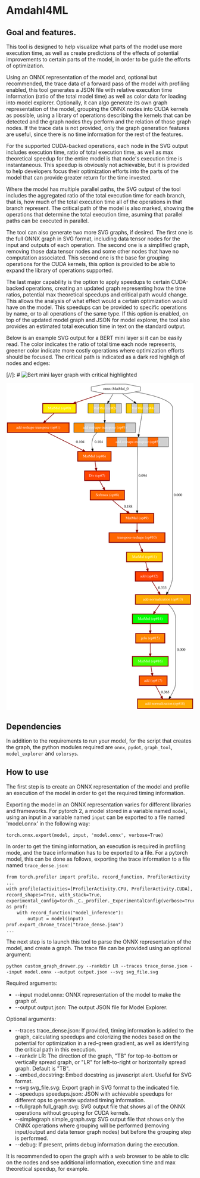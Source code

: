 # Amdahl4ML

## Goal and features.

This tool is designed to help visualize what parts of the model use more execution time, as well as create predictions of the effects of potential improvements to certain parts of the model, in order to be guide the efforts of optimization.

Using an ONNX representation of the model and, optional but recommended, the trace data of a forward pass of the model with profiling enabled, this tool generates a JSON file with relative execution time information (ratio of the total model time) as well as color data for loading into model explorer. Optionally, it can algo generate its own graph representation of the model, grouping the ONNX nodes into CUDA kernels as possible, using a library of operations describing the kernels that can be detected and the graph nodes they perform and the relation of those graph nodes. If the trace data is not provided, only the graph generation features are useful, since there is no time information for the rest of the features.

For the supported CUDA-backed operations, each node in the SVG output includes execution time, ratio of total execution time, as well as max theoretical speedup for the entire model is that node's execution time is instantaneous. This speedup is obviously not achievable, but it is provided to help developers focus their optimization efforts into the parts of the model that can provide greater return for the time invested. 

Where the model has multiple parallel paths, the SVG output of the tool includes the aggregated ratio of the total execution time for each branch, that is, how much of the total execution time all of the operations in that branch represent. The critical path of the model is also marked, showing the operations that determine the total execution time, asuming that parallel paths can be executed in parallel.

The tool can also generate two more SVG graphs, if desired. The first one is the full ONNX graph in SVG format, including data tensor nodes for the input and outputs of each operation. The second one is a simplified graph, removing those data tensor nodes and some other nodes that have no computation associated. This second one is the base for grouping operations for the CUDA kernels, this option is provided to be able to expand the library of operations supported.

The last major capability is the option to apply speedups to certain CUDA-backed operations, creating an updated graph representing how the time ratios, potential max theoretical speedups and critical path would change. This allows the analysis of what effect would a certain optimization would have on the model. This speedups can be provided to specific operations by name, or to all operations of the same type. If this option is enabled, on top of the updated model graph and JSON for model explorer, the tool also provides an estimated total execution time in text on the standard output.

Below is an example SVG output for a BERT mini layer si it can be easily read. The color indicates the ratio of total time each node represents, greener color indicate more costly operations where optimization efforts should be focused. The critical path is indicated as a dark red highligh of nodes and edges:


[//]: # ![Bert mini layer graph with critical highlighted](https://github.com/diego-teijeiro/venom-training/blob/main/amdahl4ML/bert-mini_profiling/bert-mini_layer_cuda_grouped_critical_path.svg?raw=true)


![Bert mini layer graph with critical highlighted](amdahl4ML/bert-mini_profiling/bert-mini_layer_cuda_grouped_critical_path.svg)

## Dependencies

In addition to the requirements to run your model, for the script that creates the graph, the python modules required are `onnx`, `pydot`, `graph_tool`, `model_explorer` and `colorsys`. 


## How to use

The first step is to create an ONNX representation of the model and profile an execution of the model in order to get the required timing information.

Exporting the model in an ONNX representation varies for different libraries and frameworks. For pytorch 2, a model stored in a variable named `model`, using an input in a variable named `input` can be exported to a file named 'model.onnx' in the following way:

```
torch.onnx.export(model, input, 'model.onnx', verbose=True)
```

In order to get the timing information, an execution is required in profiling mode, and the trace information has to be exported to a file. For a pytorch model, this can be done as follows, exporting the trace information to a file named `trace_dense.json`:
```
from torch.profiler import profile, record_function, ProfilerActivity
...
with profile(activities=[ProfilerActivity.CPU, ProfilerActivity.CUDA], record_shapes=True, with_stack=True, experimental_config=torch._C._profiler._ExperimentalConfig(verbose=True)) as prof:
    with record_function("model_inference"):
        output = model(input)
prof.export_chrome_trace("trace_dense.json")
...
```

The next step is to launch this tool to parse the ONNX representation of the model, and create a graph. The trace file can be provided using an optional argument:

```
python custom_graph_drawer.py --rankdir LR --traces trace_dense.json --input model.onnx --output output.json --svg svg_file.svg
```

Required arguments:
* --input model.onnx: ONNX representation of the model to make the graph of.
* --output output.json: The output JSON file for Model Explorer.

Optional arguments: 
* --traces trace_dense.json: If provided, timing information is added to the graph, calculating speedups and colorizing the nodes based on the potential for optimization in a red-green gradient, as well as identifying the critical path in this execution.
* --rankdir LR: The direction of the graph, "TB" for top-to-bottom or vertically spread graph, or "LR" for left-to-right or horizontally spread graph. Default is "TB".
* --embed_docstring: Embed docstring as javascript alert. Useful for SVG format.
* --svg svg_file.svg: Export graph in SVG format to the indicated file.
* --speedups speedups.json: JSON with achievable speedups for different ops to generate updated timing information.
* --fullgraph full_graph.svg: SVG output file that shows all of the ONNX operations without grouping for CUDA kernels.
* --simplegraph simple_graph.svg: SVG output file that shows only the ONNX operations where grouping will be performed (removing input/output and data tensor graph nodes) but before the grouping step is performed.
* --debug: If present, prints debug information during the execution.


It is recommended to open the graph with a web browser to be able to clic on the nodes and see additional information, execution time and max theoretical speedup, for example.


